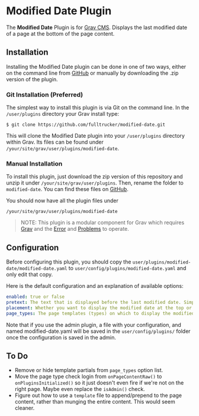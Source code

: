 # Modified Date Plugin

The **Modified Date** Plugin is for [Grav CMS](http://github.com/getgrav/grav). Displays the last modified date of a page at the bottom of the page content.

## Installation

Installing the Modified Date plugin can be done in one of two ways, either on the command line from [GitHub](https://github.com/fulltrucker/modified-date) or manually by downloading the .zip version of the plugin.

### Git Installation (Preferred)

The simplest way to install this plugin is via Git on the command line.  In the `/user/plugins` directory your Grav install type:

```shell
$ git clone https://github.com/fulltrucker/modified-date.git
```

This will clone the Modified Date plugin into your `/user/plugins` directory within Grav. Its files can be found under `/your/site/grav/user/plugins/modified-date`.

### Manual Installation

To install this plugin, just download the zip version of this repository and unzip it under `/your/site/grav/user/plugins`. Then, rename the folder to `modified-date`. You can find these files on [GitHub](https://github.com/fulltrucker/modified-date).

You should now have all the plugin files under

    /your/site/grav/user/plugins/modified-date

> NOTE: This plugin is a modular component for Grav which requires [Grav](http://github.com/getgrav/grav) and the [Error](https://github.com/getgrav/grav-plugin-error) and [Problems](https://github.com/getgrav/grav-plugin-problems) to operate.

## Configuration

Before configuring this plugin, you should copy the `user/plugins/modified-date/modified-date.yaml` to `user/config/plugins/modified-date.yaml` and only edit that copy.

Here is the default configuration and an explanation of available options:

```yaml
enabled: true or false
pretext: The text that is displayed before the last modified date. Simple text field, can accept Twig and Markdown.
placement: Whether you want to display the modified date at the top or the bottom of the content.
page_types: The page templates (types) on which to display the modified date. This should display a list of all templates dynamically generated from the theme. The list will also include partials, it's adviseable to only select actual page templates.
```

Note that if you use the admin plugin, a file with your configuration, and named modified-date.yaml will be saved in the `user/config/plugins/` folder once the configuration is saved in the admin.

## To Do

- Remove or hide template partials from `page_types` option list.
- Move the page type check login from `onPageContentRaw()` to `onPluginsInitialized()` so it just doesn't even fire if we're not on the right page. Maybe even replace the `isAdmin()` check.
- Figure out how to use a `template` file to append/prepend to the page content, rather than munging the entire content. This would seem cleaner.

